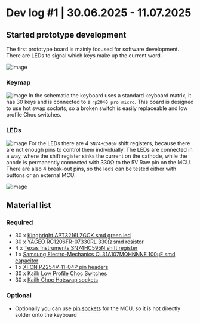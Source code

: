 # Dev log #1 | 30.06.2025 - 11.07.2025

## Started prototype development
The first prototype board is mainly focused for software development.
There are LEDs to signal which keys make up the current word.

![image](https://github.com/user-attachments/assets/3f5f1eef-1c5e-4669-8555-c3965eeebfaa)

### Keymap
![image](https://github.com/user-attachments/assets/6005f2ab-564b-465d-bef8-11b001e4cc03)
In the schematic the keyboard uses a standard keyboard matrix, it has 30 keys and is connected to a `rp2040 pro micro`. This board is designed to use hot swap sockets, so a broken switch is easily replaceable and low profile Choc switches.

### LEDs
![image](https://github.com/user-attachments/assets/bdff3073-150d-46f1-beb7-6371444f077e)
For the LEDs there are 4 `SN74HC595N` shift registers, because there are not enough pins to control them individually.
The LEDs are connected in a way, where the shift register sinks the current on the cathode, while the anode is permanently
connected with 330Ω to the 5V Raw pin on the MCU. There are also 4 break-out pins, so the leds can be tested either with buttons or an external MCU.

![image](https://github.com/user-attachments/assets/d0704d1d-600f-440a-9ece-593e3411ae0a)

## Material list
### Required
- 30 x [Kingbright APT3216LZGCK smd green led](https://lcsc.com/product-detail/LED-Indication-Discrete_Kingbright-APT3216LZGCK_C5569481.html)
- 30 x [YAGEO RC1206FR-07330RL 330Ω smd resistor](https://lcsc.com/product-detail/Chip-Resistor-Surface-Mount_YAGEO-RC1206FR-07330RL_C114944.html)
- 4 x [Texas Instruments SN74HC595N shift register](https://lcsc.com/product-detail/Shift-Registers_Texas-Instruments-SN74HC595N_C78711.html)
- 1 x [Samsung Electro-Mechanics CL31A107MQHNNNE 100μF smd capacitor](https://lcsc.com/product-detail/Multilayer-Ceramic-Capacitors-MLCC-SMD-SMT_Samsung-Electro-Mechanics-CL31A107MQHNNNE_C15008.html)
- 1 x [XFCN PZ254V-11-04P pin headers](https://lcsc.com/product-detail/Pin-Headers_XFCN-PZ254V-11-04P_C2691448.html)
- 30 x [Kailh Low Profile Choc Switches](https://splitkb.com/products/kailh-low-profile-choc-switches)
- 30 x [Kailh Choc Hotswap sockets](https://splitkb.com/products/kailh-hotswap-sockets?variant=39472161456205)

### Optional
- Optionally you can use [pin sockets](https://lcsc.com/product-detail/Female-Headers_HCTL-PM254-1-13-Z-3-0-C_C5159941.html) for the MCU, so it is not directly solder onto the keyboard
